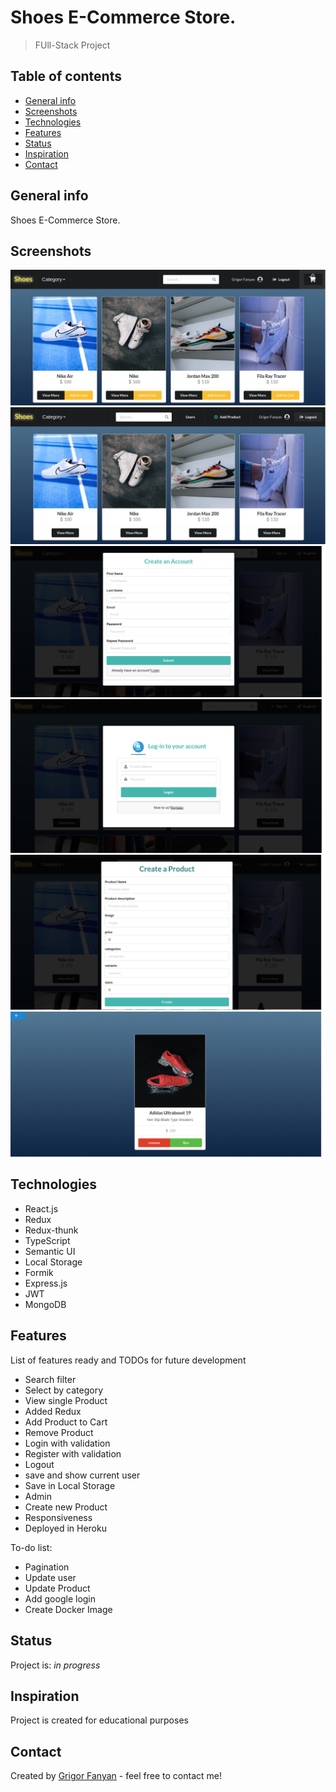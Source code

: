 # Shoes E-Commerce Store.

> FUll-Stack Project

## Table of contents

- [General info](#general-info)
- [Screenshots](#screenshots)
- [Technologies](#technologies)
- [Features](#features)
- [Status](#status)
- [Inspiration](#inspiration)
- [Contact](#contact)

## General info

Shoes E-Commerce Store.

## Screenshots

![Example screenshot](./client/public/img/projectImage.png)
![Example screenshot](./client/public/img/admin.png)
![Example screenshot](./client/public/img/register.png)
![Example screenshot](./client/public/img/signin.png)
![Example screenshot](./client/public/img/AddProduct.png)
![Example screenshot](./client/public/img/singleProd.png)

## Technologies

- React.js
- Redux
- Redux-thunk
- TypeScript
- Semantic UI
- Local Storage
- Formik
- Express.js
- JWT
- MongoDB

## Features

List of features ready and TODOs for future development

- Search filter
- Select by category
- View single Product
- Added Redux
- Add Product to Cart
- Remove Product
- Login with validation
- Register with validation
- Logout
- save and show current user
- Save in Local Storage
- Admin
- Create new Product
- Responsiveness
- Deployed in Heroku



To-do list:

- Pagination
- Update user
- Update Product
- Add google login
- Create Docker Image

## Status

Project is: _in progress_

## Inspiration

Project is created for educational purposes

## Contact

Created by [Grigor Fanyan](https://www.linkedin.com/in/gregfanyan/) - feel free to contact me!
